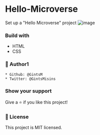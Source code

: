 # Hello-Microverse
Set up a "Hello Microverse" project
![image](https://user-images.githubusercontent.com/88575586/133234476-1d87c2de-2c04-40c1-a8ec-d37cae145d7c.png)



### Build with   
   * HTML
   * CSS
### 👤 Author1
    * Github: @GintsM
    * Twitter: @GintsMisins
### Show your support
Give a ⭐️ if you like this project!
### 📝 License
This project is MIT licensed.